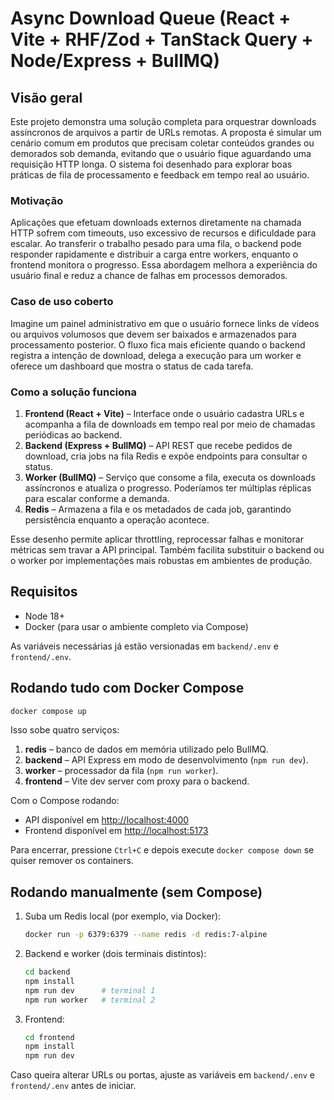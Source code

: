 # Async Download Queue (React + Vite + RHF/Zod + TanStack Query + Node/Express + BullMQ)

## Visão geral

Este projeto demonstra uma solução completa para orquestrar downloads assíncronos de
arquivos a partir de URLs remotas. A proposta é simular um cenário comum em produtos que
precisam coletar conteúdos grandes ou demorados sob demanda, evitando que o usuário fique
aguardando uma requisição HTTP longa. O sistema foi desenhado para explorar boas práticas de
fila de processamento e feedback em tempo real ao usuário.

### Motivação

Aplicações que efetuam downloads externos diretamente na chamada HTTP sofrem com timeouts,
uso excessivo de recursos e dificuldade para escalar. Ao transferir o trabalho pesado para
uma fila, o backend pode responder rapidamente e distribuir a carga entre workers, enquanto
o frontend monitora o progresso. Essa abordagem melhora a experiência do usuário final e
reduz a chance de falhas em processos demorados.

### Caso de uso coberto

Imagine um painel administrativo em que o usuário fornece links de vídeos ou arquivos
volumosos que devem ser baixados e armazenados para processamento posterior. O fluxo fica
mais eficiente quando o backend registra a intenção de download, delega a execução para um
worker e oferece um dashboard que mostra o status de cada tarefa.

### Como a solução funciona

1. **Frontend (React + Vite)** – Interface onde o usuário cadastra URLs e acompanha a fila
   de downloads em tempo real por meio de chamadas periódicas ao backend.
2. **Backend (Express + BullMQ)** – API REST que recebe pedidos de download, cria jobs na
   fila Redis e expõe endpoints para consultar o status.
3. **Worker (BullMQ)** – Serviço que consome a fila, executa os downloads assíncronos e
   atualiza o progresso. Poderíamos ter múltiplas réplicas para escalar conforme a demanda.
4. **Redis** – Armazena a fila e os metadados de cada job, garantindo persistência enquanto a
   operação acontece.

Esse desenho permite aplicar throttling, reprocessar falhas e monitorar métricas sem travar a
API principal. Também facilita substituir o backend ou o worker por implementações mais
robustas em ambientes de produção.

## Requisitos
- Node 18+
- Docker (para usar o ambiente completo via Compose)

As variáveis necessárias já estão versionadas em `backend/.env` e `frontend/.env`.

## Rodando tudo com Docker Compose
```bash
docker compose up
```

Isso sobe quatro serviços:

1. **redis** – banco de dados em memória utilizado pelo BullMQ.
2. **backend** – API Express em modo de desenvolvimento (`npm run dev`).
3. **worker** – processador da fila (`npm run worker`).
4. **frontend** – Vite dev server com proxy para o backend.

Com o Compose rodando:

- API disponível em [http://localhost:4000](http://localhost:4000)
- Frontend disponível em [http://localhost:5173](http://localhost:5173)

Para encerrar, pressione `Ctrl+C` e depois execute `docker compose down` se quiser remover os containers.

## Rodando manualmente (sem Compose)
1. Suba um Redis local (por exemplo, via Docker):
   ```bash
   docker run -p 6379:6379 --name redis -d redis:7-alpine
   ```
2. Backend e worker (dois terminais distintos):
   ```bash
   cd backend
   npm install
   npm run dev      # terminal 1
   npm run worker   # terminal 2
   ```
3. Frontend:
   ```bash
   cd frontend
   npm install
   npm run dev
   ```

Caso queira alterar URLs ou portas, ajuste as variáveis em `backend/.env` e `frontend/.env` antes de iniciar.
